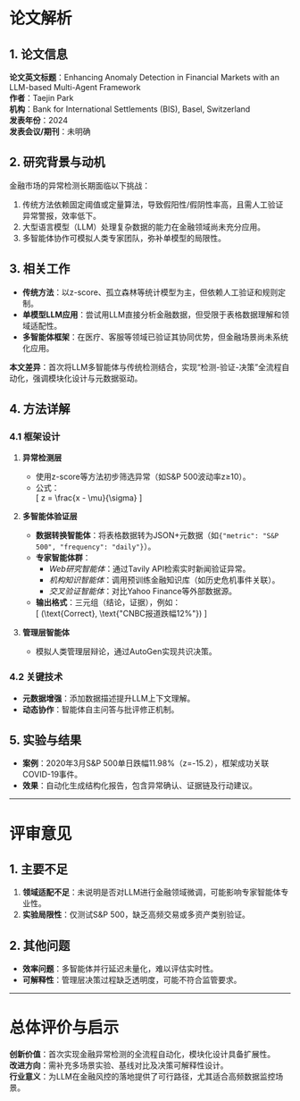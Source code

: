 # 论文解析  

## 1. 论文信息  
**论文英文标题**：Enhancing Anomaly Detection in Financial Markets with an LLM-based Multi-Agent Framework  
**作者**：Taejin Park  
**机构**：Bank for International Settlements (BIS), Basel, Switzerland  
**发表年份**：2024  
**发表会议/期刊**：未明确  

## 2. 研究背景与动机  
金融市场的异常检测长期面临以下挑战：  
1. 传统方法依赖固定阈值或定量算法，导致假阳性/假阴性率高，且需人工验证异常警报，效率低下。  
2. 大型语言模型（LLM）处理复杂数据的能力在金融领域尚未充分应用。  
3. 多智能体协作可模拟人类专家团队，弥补单模型的局限性。  

## 3. 相关工作  
- **传统方法**：以z-score、孤立森林等统计模型为主，但依赖人工验证和规则定制。  
- **单模型LLM应用**：尝试用LLM直接分析金融数据，但受限于表格数据理解和领域适配性。  
- **多智能体框架**：在医疗、客服等领域已验证其协同优势，但金融场景尚未系统化应用。  

**本文差异**：首次将LLM多智能体与传统检测结合，实现“检测-验证-决策”全流程自动化，强调模块化设计与元数据驱动。  

## 4. 方法详解  

### 4.1 框架设计  
1. **异常检测层**  
   - 使用z-score等方法初步筛选异常（如S&P 500波动率z≥10）。  
   - 公式：  
     \[
     z = \frac{x - \mu}{\sigma}
     \]  

2. **多智能体验证层**  
   - **数据转换智能体**：将表格数据转为JSON+元数据（如`{"metric": "S&P 500", "frequency": "daily"}`）。  
   - **专家智能体群**：  
     - *Web研究智能体*：通过Tavily API检索实时新闻验证异常。  
     - *机构知识智能体*：调用预训练金融知识库（如历史危机事件关联）。  
     - *交叉验证智能体*：对比Yahoo Finance等外部数据源。  
   - **输出格式**：三元组（结论，证据），例如：  
     \[
     (\text{Correct}, \text{"CNBC报道跌幅12%"})
     \]  

3. **管理层智能体**  
   - 模拟人类管理层辩论，通过AutoGen实现共识决策。  

### 4.2 关键技术  
- **元数据增强**：添加数据描述提升LLM上下文理解。  
- **动态协作**：智能体自主问答与批评修正机制。  

## 5. 实验与结果  
- **案例**：2020年3月S&P 500单日跌幅11.98%（z=-15.2），框架成功关联COVID-19事件。  
- **效果**：自动化生成结构化报告，包含异常确认、证据链及行动建议。  

---  

# 评审意见  

## 1. 主要不足  
1. **领域适配不足**：未说明是否对LLM进行金融领域微调，可能影响专家智能体专业性。  
2. **实验局限性**：仅测试S&P 500，缺乏高频交易或多资产类别验证。  

## 2. 其他问题  
- **效率问题**：多智能体并行延迟未量化，难以评估实时性。  
- **可解释性**：管理层决策过程缺乏透明度，可能不符合监管要求。  

---  

# 总体评价与启示  
**创新价值**：首次实现金融异常检测的全流程自动化，模块化设计具备扩展性。  
**改进方向**：需补充多场景实验、基线对比及决策可解释性设计。  
**行业意义**：为LLM在金融风控的落地提供了可行路径，尤其适合高频数据监控场景。
